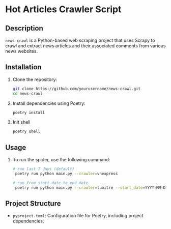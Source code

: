 # Hot Articles Crawler Script

## Description
`news-crawl` is a Python-based web scraping project that uses Scrapy to crawl and extract news articles and their associated comments from various news websites.

## Installation

1. Clone the repository:
    ```sh
    git clone https://github.com/yourusername/news-crawl.git
    cd news-crawl
    ```

2. Install dependencies using Poetry:
    ```sh
    poetry install
    ```

3. Init shell
    ```sh
    poetry shell
   ```

## Usage

1. To run the spider, use the following command:
    ```sh
   # run last 7 days (default)
     poetry run python main.py --crawler=vnexpress 
   
   # run from start_date to end_date
     poetry run python main.py --crawler=tuoitre --start_date=YYYY-MM-DD --end_date=YYYY-MM-DD
    ```

## Project Structure

- `pyproject.toml`: Configuration file for Poetry, including project dependencies.


